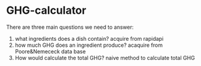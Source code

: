 # GHG-calculator
There are three main questions we need to answer:
1. what ingredients does a dish contain?
  acquire from rapidapi
3. how much GHG does an ingredient produce? 
  acaquire from Poore&Nemececk data base
5. How would calculate the total GHG?
  naive method to calculate total GHG
